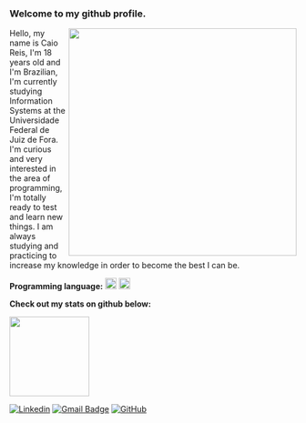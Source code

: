 ### Welcome to my github profile. 

<img src="https://raw.githubusercontent.com/MicaelliMedeiros/micaellimedeiros/master/image/computer-illustration.png" min-width="400px" max-width="400px" width="400px" align="right">

Hello, my name is Caio Reis, I'm 18 years old and I'm Brazilian, I'm currently studying Information Systems at the Universidade Federal de Juiz de Fora. I'm curious and very interested in the area of ​​programming, I'm totally ready to test and learn new things. I am always studying and practicing to increase my knowledge in order to become the best I can be.


<p align="left">
  <strong>Programming language:</strong>
    <img src="https://cdn.jsdelivr.net/gh/devicons/devicon/icons/cplusplus/cplusplus-original.svg" height="20" width="20"/>
    <img src="https://cdn.jsdelivr.net/gh/devicons/devicon/icons/html5/html5-original.svg" height="20" width="20"/>    
</p>

<p align="left">
  <strong>Check out my stats on github below:</strong>
    <div align="left">
      <a href="https://github.com/Caioreis08">
        <img loading="lazy" height="140em" src="https://github-readme-stats.vercel.app/api?username=Caioreis08&show_icons=true&theme=dracula&include_all_commits=true&count_private=true"/>
      </div>
</p>

[![Linkedin](https://img.shields.io/badge/-Caio-black?style=flat-square&logo=Linkedin&logoColor=white&link=https://www.linkedin.com/in/caioreis08/)](https://www.linkedin.com/in/caioreis08/)
[![Gmail Badge](https://img.shields.io/badge/-caiodev2005@gmail.com-006bed?style=flat-square&logo=Gmail&logoColor=black&link=mailto:caiodev2005@gmail.com)](mailto:caiodev2005@gmail.com)
[![GitHub](https://img.shields.io/github/followers/iuricode?label=follow&style=social)](https://github.com/Caioreis08)
